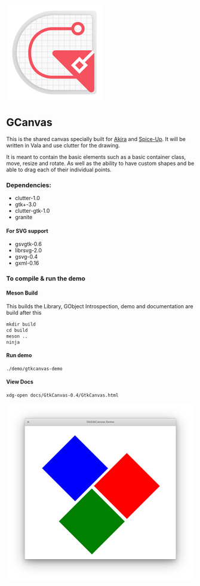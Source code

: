 ![GCanva](assets/GCanva.svg)
# GCanvas

This is the shared canvas specially built for [Akira](https://github.com/Alecaddd/Akira) and [Spice-Up](https://github.com/Philip-Scott/Spice-up). It will be written in Vala and use clutter for the drawing.

It is meant to contain the basic elements such as a basic container class, move, resize and rotate. As well as the ability to have custom shapes and be able to drag each of their individual points.

### Dependencies:

- clutter-1.0
- gtk+-3.0
- clutter-gtk-1.0
- granite

#### For SVG support

- gsvgtk-0.6
- librsvg-2.0
- gsvg-0.4
- gxml-0.16

### To compile & run the demo

#### Meson Build

This builds the Library, GObject Introspection, demo and documentation are build after this

```
mkdir build
cd build
meson ..
ninja
```

#### Run demo

```
./demo/gtkcanvas-demo
```

#### View Docs

```
xdg-open docs/GtkCanvas-0.4/GtkCanvas.html
```

<p align="center">
    <img src="demo/Screenshot.png" alt="Screenshot">
</p>
